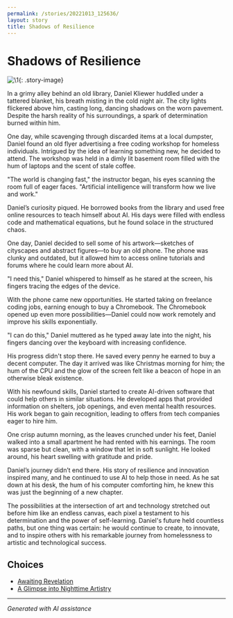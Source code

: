 ```yaml
---
permalink: /stories/20221013_125636/
layout: story
title: Shadows of Resilience
---
```


# Shadows of Resilience

![\1](/input_images/20221013_125636){: .story-image}

In a grimy alley behind an old library, Daniel Kliewer huddled under a tattered blanket, his breath misting in the cold night air. The city lights flickered above him, casting long, dancing shadows on the worn pavement. Despite the harsh reality of his surroundings, a spark of determination burned within him.

One day, while scavenging through discarded items at a local dumpster, Daniel found an old flyer advertising a free coding workshop for homeless individuals. Intrigued by the idea of learning something new, he decided to attend. The workshop was held in a dimly lit basement room filled with the hum of laptops and the scent of stale coffee.

"The world is changing fast," the instructor began, his eyes scanning the room full of eager faces. "Artificial intelligence will transform how we live and work."

Daniel’s curiosity piqued. He borrowed books from the library and used free online resources to teach himself about AI. His days were filled with endless code and mathematical equations, but he found solace in the structured chaos.

One day, Daniel decided to sell some of his artwork—sketches of cityscapes and abstract figures—to buy an old phone. The phone was clunky and outdated, but it allowed him to access online tutorials and forums where he could learn more about AI.

"I need this," Daniel whispered to himself as he stared at the screen, his fingers tracing the edges of the device.

With the phone came new opportunities. He started taking on freelance coding jobs, earning enough to buy a Chromebook. The Chromebook opened up even more possibilities—Daniel could now work remotely and improve his skills exponentially.

"I can do this," Daniel muttered as he typed away late into the night, his fingers dancing over the keyboard with increasing confidence.

His progress didn't stop there. He saved every penny he earned to buy a decent computer. The day it arrived was like Christmas morning for him; the hum of the CPU and the glow of the screen felt like a beacon of hope in an otherwise bleak existence.

With his newfound skills, Daniel started to create AI-driven software that could help others in similar situations. He developed apps that provided information on shelters, job openings, and even mental health resources. His work began to gain recognition, leading to offers from tech companies eager to hire him.

One crisp autumn morning, as the leaves crunched under his feet, Daniel walked into a small apartment he had rented with his earnings. The room was sparse but clean, with a window that let in soft sunlight. He looked around, his heart swelling with gratitude and pride.

Daniel’s journey didn’t end there. His story of resilience and innovation inspired many, and he continued to use AI to help those in need. As he sat down at his desk, the hum of his computer comforting him, he knew this was just the beginning of a new chapter.

The possibilities at the intersection of art and technology stretched out before him like an endless canvas, each pixel a testament to his determination and the power of self-learning. Daniel's future held countless paths, but one thing was certain: he would continue to create, to innovate, and to inspire others with his remarkable journey from homelessness to artistic and technological success.


## Choices

* [Awaiting Revelation](/stories/475838291_1316583769763327_611859964883411367_n/)
* [A Glimpse into Nighttime Artistry](/stories/C8C6DEF8-4239-4B16-ADF3-4EAF62D4795A/)


---
*Generated with AI assistance*
